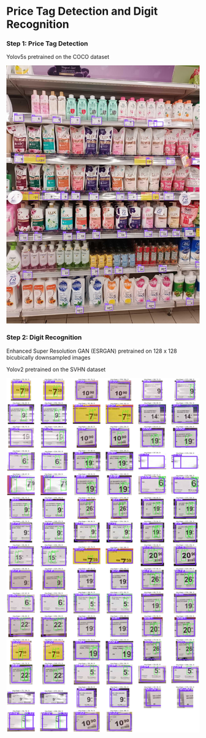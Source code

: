# Price Tag Detection and Digit Recognition

### Step 1: Price Tag Detection
Yolov5s pretrained on the COCO dataset

![input](imgs/AEONBIGBATUPAHATPS_20220706T103517396.jpg)

### Step 2: Digit Recognition
Enhanced Super Resolution GAN (ESRGAN) pretrained on 128 x 128 bicubically downsampled images

Yolov2 pretrained on the SVHN dataset

![input](imgs/AEONBIGBATUPAHATPS_20220706T103517396.png)
